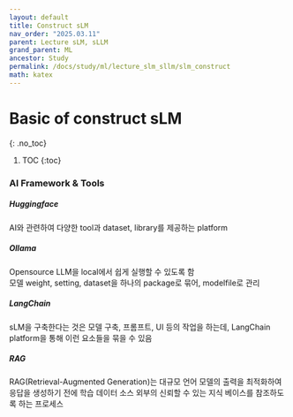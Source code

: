 ```yaml
---
layout: default
title: Construct sLM
nav_order: "2025.03.11"
parent: Lecture sLM, sLLM
grand_parent: ML
ancestor: Study
permalink: /docs/study/ml/lecture_slm_sllm/slm_construct
math: katex
---
```


# **Basic of construct sLM**
{: .no_toc}

1. TOC
{:toc}

### AI Framework & Tools
##### Huggingface
AI와 관련하여 다양한 tool과 dataset, library를 제공하는 platform

##### Ollama
Opensource LLM을 local에서 쉽게 실행할 수 있도록 함 <br>
모델 weight, setting, dataset을 하나의 package로 묶어, modelfile로 관리 <br>

##### LangChain
sLM을 구축한다는 것은 모델 구축, 프롬프트, UI 등의 작업을 하는데, LangChain platform을 통해 이런 요소들을 묶을 수 있음 <br>

##### RAG
RAG(Retrieval-Augmented Generation)는 대규모 언어 모델의 출력을 최적화하여 응답을 생성하기 전에 학습 데이터 소스 외부의 신뢰할 수 있는 지식 베이스를 참조하도록 하는 프로세스

